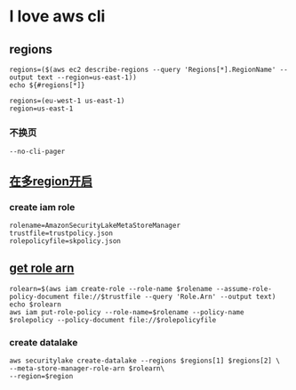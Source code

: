 # I love aws cli

## regions
```
regions=($(aws ec2 describe-regions --query 'Regions[*].RegionName' --output text --region=us-east-1))
echo ${#regions[*]}
```
```
regions=(eu-west-1 us-east-1)
region=us-east-1
```
### 不换页
```
--no-cli-pager
```

## [在多region开启](https://docs.aws.amazon.com/ja_jp/cli/latest/reference/securitylake/create-datalake.html)

### create iam role
```
rolename=AmazonSecurityLakeMetaStoreManager
trustfile=trustpolicy.json
rolepolicyfile=skpolicy.json
```
## [get role arn ](https://docs.aws.amazon.com/security-lake/latest/userguide/manage-regions.html#iam-role-partitions)
```
rolearn=$(aws iam create-role --role-name $rolename --assume-role-policy-document file://$trustfile --query 'Role.Arn' --output text)
echo $rolearn
aws iam put-role-policy --role-name=$rolename --policy-name $rolepolicy --policy-document file://$rolepolicyfile
```
### create datalake
```
aws securitylake create-datalake --regions $regions[1] $regions[2] \
--meta-store-manager-role-arn $rolearn\
--region=$region
```




